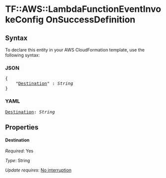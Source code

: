 # TF::AWS::LambdaFunctionEventInvokeConfig OnSuccessDefinition

## Syntax

To declare this entity in your AWS CloudFormation template, use the following syntax:

### JSON

<pre>
{
    "<a href="#destination" title="Destination">Destination</a>" : <i>String</i>
}
</pre>

### YAML

<pre>
<a href="#destination" title="Destination">Destination</a>: <i>String</i>
</pre>

## Properties

#### Destination

_Required_: Yes

_Type_: String

_Update requires_: [No interruption](https://docs.aws.amazon.com/AWSCloudFormation/latest/UserGuide/using-cfn-updating-stacks-update-behaviors.html#update-no-interrupt)

